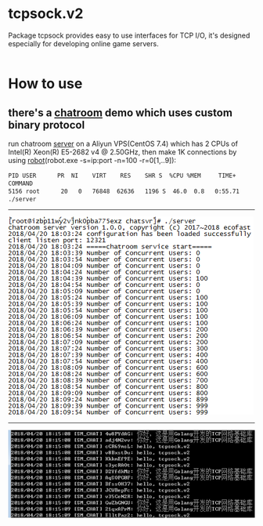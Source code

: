 # tcpsock.v2
Package tcpsock provides easy to use interfaces for TCP I/O, it's designed especially for developing online game servers.</br></br>

# How to use</br>
## there's a [chatroom](https://github.com/ecofast/tcpsock.v2/tree/master/samples/chatroom) demo which uses custom binary protocol</br>
run chatroom [server](https://github.com/ecofast/tcpsock.v2/tree/master/samples/chatroom/server) on a Aliyun VPS(CentOS 7.4) which has 2 CPUs of Intel(R) Xeon(R) E5-2682 v4 @ 2.50GHz, then make 1K connections by using [robot](https://github.com/ecofast/tcpsock.v2/tree/master/samples/chatroom/robot)(robot.exe -s=ip:port -n=100 -r=0[1,..9]):</br>
```shell
PID USER      PR  NI    VIRT    RES    SHR S  %CPU %MEM     TIME+ COMMAND
5156 root      20   0   76848  62636   1196 S  46.0  0.8   0:55.71 ./server
```
*****
![image](https://github.com/ecofast/tcpsock.v2/blob/master/samples/chatroom/server/server.png)</br>
*****
![image](https://github.com/ecofast/tcpsock.v2/blob/master/samples/chatroom/server/client.png)</br>
